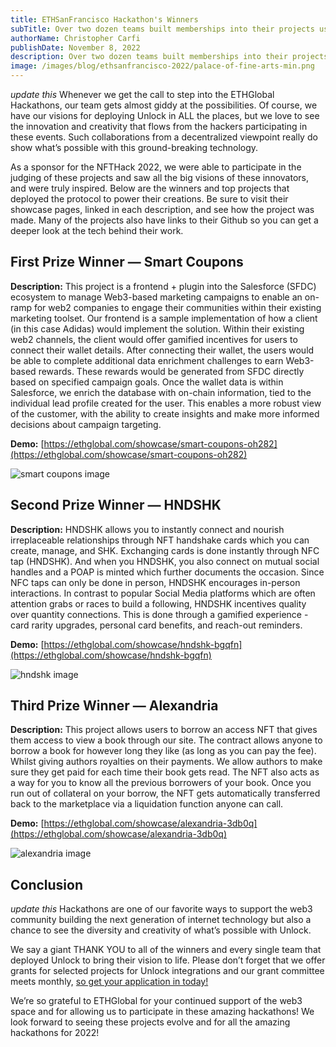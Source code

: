 ```yaml
---
title: ETHSanFrancisco Hackathon's Winners
subTitle: Over two dozen teams built memberships into their projects using Unlock at the latest ETHGlobal Hackathon — here are the winners
authorName: Christopher Carfi
publishDate: November 8, 2022
description: Over two dozen teams built memberships into their projects using Unlock at the latest ETHGlobal Hackathon — here are the winners.
image: /images/blog/ethsanfrancisco-2022/palace-of-fine-arts-min.png
---
```


*update this* Whenever we get the call to step into the ETHGlobal Hackathons, our team gets almost giddy at the possibilities. Of course, we have our visions for deploying Unlock in ALL the places, but we love to see the innovation and creativity that flows from the hackers participating in these events. Such collaborations from a decentralized viewpoint really do show what’s possible with this ground-breaking technology.

As a sponsor for the NFTHack 2022, we were able to participate in the judging of these projects and saw all the big visions of these innovators, and were truly inspired. Below are the winners and top projects that deployed the protocol to power their creations. Be sure to visit their showcase pages, linked in each description, and see how the project was made. Many of the projects also have links to their Github so you can get a deeper look at the tech behind their work.


## First Prize Winner — Smart Coupons

**Description:** This project is a frontend + plugin into the Salesforce (SFDC) ecosystem to manage Web3-based marketing campaigns to enable an on-ramp for web2 companies to engage their communities within their existing marketing toolset. Our frontend is a sample implementation of how a client (in this case Adidas) would implement the solution. Within their existing web2 channels, the client would offer gamified incentives for users to connect their wallet details. After connecting their wallet, the users would be able to complete additional data enrichment challenges to earn Web3-based rewards. These rewards would be generated from SFDC directly based on specified campaign goals. Once the wallet data is within Salesforce, we enrich the database with on-chain information, tied to the individual lead profile created for the user. This enables a more robust view of the customer, with the ability to create insights and make more informed decisions about campaign targeting. 

**Demo:** [https://ethglobal.com/showcase/smart-coupons-oh282](https://ethglobal.com/showcase/smart-coupons-oh282)

![smart coupons image](https://storage.googleapis.com/ethglobal-api-production/projects%2Foh282%2Fimages%2FScreenshot_2022-11-06_at_6.50.26_AM.png)


## Second Prize Winner — HNDSHK

**Description:** HNDSHK allows you to instantly connect and nourish irreplaceable relationships through NFT handshake cards which you can create, manage, and SHK. Exchanging cards is done instantly through NFC tap (HNDSHK). And when you HNDSHK, you also connect on mutual social handles and a POAP is minted which further documents the occasion. Since NFC taps can only be done in person, HNDSHK encourages in-person interactions. In contrast to popular Social Media platforms which are often attention grabs or races to build a following, HNDSHK incentives quality over quantity connections. This is done through a gamified experience - card rarity upgrades, personal card benefits, and reach-out reminders.

**Demo:** [https://ethglobal.com/showcase/hndshk-bgqfn](https://ethglobal.com/showcase/hndshk-bgqfn)

![hndshk image](https://storage.googleapis.com/ethglobal-api-production/projects%2Fbgqfn%2Fimages%2FSolution.png)


## Third Prize Winner — Alexandria

**Description:** This project allows users to borrow an access NFT that gives them access to view a book through our site. The contract allows anyone to borrow a book for however long they like (as long as you can pay the fee). Whilst giving authors royalties on their payments. We allow authors to make sure they get paid for each time their book gets read. The NFT also acts as a way for you to know all the previous borrowers of your book. Once you run out of collateral on your borrow, the NFT gets automatically transferred back to the marketplace via a liquidation function anyone can call.

**Demo:** [https://ethglobal.com/showcase/alexandria-3db0q](https://ethglobal.com/showcase/alexandria-3db0q)

![alexandria image](https://storage.googleapis.com/ethglobal-api-production/projects%2F3db0q%2Fimages%2Fscreenshot_3.png)


## Conclusion

*update this* Hackathons are one of our favorite ways to support the web3 community building the next generation of internet technology but also a chance to see the diversity and creativity of what’s possible with Unlock. 

We say a giant THANK YOU to all of the winners and every single team that deployed Unlock to bring their vision to life. Please don’t forget that we offer grants for selected projects for Unlock integrations and our grant committee meets monthly, [so get your application in today!](https://share.hsforms.com/1gAdLgNOESNCWJ9bJxCUAMwbvg22?__hstc=157293157.511609ec6aad35f0d2471241abee4698.1639357465325.1642374234181.1642435770388.31&__hssc=157293157.1.1642435770388&__hsfp=3380286660) 

We’re so grateful to ETHGlobal for your continued support of the web3 space and for allowing us to participate in these amazing hackathons! We look forward to seeing these projects evolve and for all the amazing hackathons for 2022!
